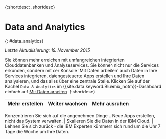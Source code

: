 {:shortdesc: .shortdesc} 

# Data and Analytics
{: #data_analytics}

*Letzte Aktualisierung: 19. November 2015*

Sie können mehr erreichen mit umfangreichen integrierten Clouddatenbanken und
Analyseservices. Sie können nicht nur die Services erkunden, sondern mit der Konsole 'Mit Daten arbeiten'
auch Daten in Ihre Services integrieren, datengesteuerte Apps erstellen und Ihre Daten analysieren, und das alles über eine zentrale Stelle. Klicken
Sie auf der Kachel `Data & Analytics` im {{site.data.keyword.Bluemix_notm}}-Dashboard
einfach auf [Mit Daten arbeiten](https://console.ng.bluemix.net/data/services/). {:shortdesc}


Mehr erstellen | Weiter wachsen | Mehr ausruhen
---- | ---- | ----
Konzentrieren Sie sich auf die angenehmen Dinge .. Neue Apps erstellen, nicht das System
verwalten.  | Skalieren Sie die Daten in der IBM Cloud. | Lehnen Sie sich zurück -  die IBM Experten kümmern sich rund um die Uhr 7 Tage die Woche um Ihre Daten. 
